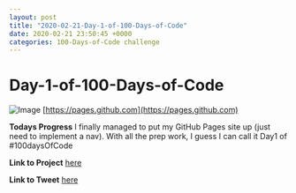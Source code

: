 ```yaml
---
layout: post
title: "2020-02-21-Day-1-of-100-Days-of-Code"
date: 2020-02-21 23:50:45 +0000
categories: 100-Days-of-Code challenge
---
```


# Day-1-of-100-Days-of-Code
![Image](https://i.ytimg.com/vi/2MsN8gpT6jY/maxresdefault.jpg)
[https://pages.github.com](https://pages.github.com)


**Todays Progress**
I finally managed to put my GitHub Pages site up (just need to implement a nav). With all the prep work, I guess I can call it Day1 of #100daysOfCode


**Link to Project**
[here](https//prototowb.github.io)


**Link to Tweet**
[here](https://twitter.com/prototowb/status/1230990568894930954)

